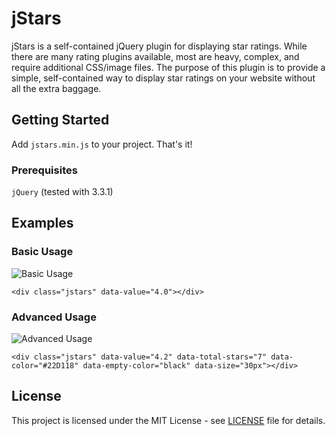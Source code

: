 # jStars
jStars is a self-contained jQuery plugin for displaying star ratings. While there are many rating plugins available, most are heavy, complex, and require additional
CSS/image files. The purpose of this plugin is to provide a simple, self-contained way to display star ratings
on your website without all the extra baggage.
## Getting Started
Add `jstars.min.js` to your project. That's it!
### Prerequisites
`jQuery` (tested with 3.3.1)
## Examples

### Basic Usage

![Basic Usage](https://www.zeppto.com/images/jstars/basic-usage.png "Basic Usage")

`<div class="jstars" data-value="4.0"></div>`

### Advanced Usage

![Advanced Usage](https://www.zeppto.com/images/jstars/advanced-usage.png "Advanced Usage")

`<div class="jstars" data-value="4.2" data-total-stars="7" data-color="#22D118" data-empty-color="black" data-size="30px"></div> `

## License
This project is licensed under the MIT License - see [LICENSE](LICENSE) file for details.